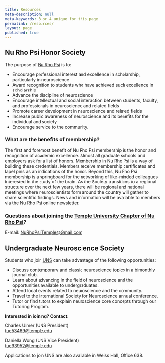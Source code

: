 ```yaml
---
title: Resources
meta-description: null
meta-keywords: 3 or 4 unique for this page
permalink: /resources/
layout: page
published: true
---
```

## Nu Rho Psi Honor Society

The purpose of [Nu Rho Psi](https://temple.campuslabs.com/engage/organization/nurhopsi) is to:
- Encourage professional interest and excellence in scholarship, particularly in neuroscience
- Award recognition to students who have achieved such excellence in scholarship
- Advance the discipline of neuroscience
- Encourage intellectual and social interaction between students, faculty, and professionals in neuroscience and related fields
- Promote career development in neuroscience and related fields
- Increase public awareness of neuroscience and its benefits for the individual and society
- Encourage service to the community.

### What are the benefits of membership?
The first and foremost benefit of Nu Rho Psi membership is the honor and recognition of academic excellence. Almost all graduate schools and employers ask for a list of honors. Membership in Nu Rho Psi is a way of building these credentials. Members receive membership certificates and lapel pins as an indications of the honor. Beyond this, Nu Rho Psi membership is a springboard for the networking of like-minded colleagues interested in the study of the brain. As the Society transitions to a regional structure over the next few years, there will be regional and national meetings where neuroscientists form around the country will gather to share scientific findings. News and information will be available to members via the Nu Rho Psi online newsletter.

### Questions about joining the [Temple University Chapter of Nu Rho Psi](https://temple.campuslabs.com/engage/organization/nurhopsi)?

E-mail: [NuRhoPsi.Temple@Gmail.com](mailto:NuRhoPsi.Temple@Gmail.com)

## Undergraduate Neuroscience Society

Students who join [UNS](https://temple.campuslabs.com/engage/organization/Undergraduate_Neuroscience_Society) can take advantage of the following opportunities:

- Discuss contemporary and classic neuroscience topics in a bimonthly journal club.
- Learn about advancing in the field of neuroscience and the opportunities available to undergraduates.
- Attend local events related to neuroscience and the community.
- Travel to the international Society for Neuroscience annual conference.
- Tutor or find tutors to explain neuroscience core concepts through our Tutoring Program.

**Interested in joining? Contact:**    

Charles Ulmer (UNS  President)<br/>
[tue53469@temple.edu](mailto:tue53469@temple.edu)<br/>

Daniella Wong (UNS Vice President)<br/>
[tue93952@temple.edu](mailto:tue93952@temple.edu)<br/>

Applications to join UNS are also available in Weiss Hall, Office 638.
